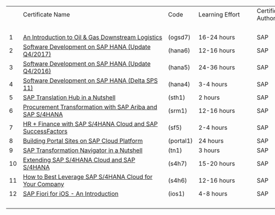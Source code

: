 <html>
 <body>
<table style="width: 1100px;" cellspacing="0" cellpadding="0">
<tbody>
<tr>
<td dir="ltr" style="width: 20px;">&nbsp;</td>
<td dir="ltr" style="width: 500px;">Certificate Name</td>
<td dir="ltr" style="width: 20px;">Code</td>
<td dir="ltr" style="width: 200px;">
<div>Learning Effort</div>
</td>
<td dir="ltr" style="width: 200px;">
<div>Certification Authority</div>
</td>
<td dir="ltr" style="width: 10px;">Score</td>
<td dir="ltr" style="width: 200px;">
<div>Valid from</div>
</td>
</tr>
<tr>
<td style="width: 23px;">&nbsp;</td>
<td style="width: 573px;">&nbsp;</td>
<td style="width: 26px;">&nbsp;</td>
<td style="width: 137px;">&nbsp;</td>
<td style="width: 181px;">&nbsp;</td>
<td style="width: 10px;">&nbsp;</td>
<td style="width: 239px;">&nbsp;</td>
</tr>
<tr>
<td dir="ltr" style="width: 23px;">1</td>
<td dir="ltr" style="width: 573px;"><a href="https://open.sap.com/" rel="nofollow">An Introduction to Oil & Gas Downstream Logistics</a></td>
<td dir="ltr" style="width: 26px;">(ogsd7)</td>
<td dir="ltr" style="width: 137px;">16-24 hours</td>
<td dir="ltr" style="width: 181px;">SAP</td>
<td dir="ltr" style="width: 10px;">__._%</td>
<td dir="ltr" style="width: 239px;">2_-09-18</td>
</tr>
 <tr>
<td dir="ltr" style="width: 23px;">2</td>
<td dir="ltr" style="width: 573px;"><a href="https://open.sap.com/verify/xuzad-bofif-sopus-rocag-fusam" rel="nofollow">Software Development on SAP HANA (Update Q4/2017)</a></td>
<td dir="ltr" style="width: 26px;">(hana6)</td>
<td dir="ltr" style="width: 137px;">12-16 hours</td>
<td dir="ltr" style="width: 181px;">SAP</td>
<td dir="ltr" style="width: 10px;">85.3%</td>
<td dir="ltr" style="width: 239px;">23-05-18</td>
</tr>
<tr>
<td dir="ltr" style="width: 23px;">3</td>
<td dir="ltr" style="width: 573px;"><a href="https://open.sap.com/verify/xofiz-sysug-bugaf-heper-gohab" rel="nofollow">Software Development on SAP HANA (Update Q4/2016)</a></td>
<td dir="ltr" style="width: 26px;">(hana5)</td>
<td dir="ltr" style="width: 137px;">24-36 hours</td>
<td dir="ltr" style="width: 181px;">SAP</td>
<td dir="ltr" style="width: 10px;">72.2%</td>
<td dir="ltr" style="width: 239px;">16-05-18</td>
</tr>
<tr>
<td dir="ltr" style="width: 23px;">4</td>
<td dir="ltr" style="width: 573px;"><a href="https://open.sap.com/verify/xitav-sugil-fukog-nycyp-cuneh" rel="nofollow">Software Development on SAP HANA (Delta SPS 11)</a></td>
<td dir="ltr" style="width: 26px;">(hana4)</td>
<td dir="ltr" style="width: 137px;">3-4 hours</td>
<td dir="ltr" style="width: 181px;">SAP</td>
<td dir="ltr" style="width: 10px;">77.7%</td>
<td dir="ltr" style="width: 239px;">08-05-18</td>
</tr>
<tr>
<td dir="ltr" style="width: 23px;">5</td>
<td dir="ltr" style="width: 573px;"><a href="https://open.sap.com/verify/xokis-botyk-pivut-fonid-kakeg" rel="nofollow">SAP Translation Hub in a Nutshell</a></td>
<td dir="ltr" style="width: 26px;">(sth1)</td>
<td dir="ltr" style="width: 137px;">2 hours</td>
<td dir="ltr" style="width: 181px;">SAP</td>
<td dir="ltr" style="width: 10px;">100.0%</td>
<td dir="ltr" style="width: 239px;">25-01-18</td>
</tr>
<tr>
<td dir="ltr" style="width: 23px;">6</td>
<td dir="ltr" style="width: 573px;">
<div><a href="https://open.sap.com/files/8ef31fc0-a065-409a-aa8b-218d4399c4cf" rel="nofollow">Procurement Transformation with SAP Ariba and SAP S/4HANA</a></div>
</td>
<td dir="ltr" style="width: 26px;">(srm1)</td>
<td dir="ltr" style="width: 137px;">12-16 hours</td>
<td dir="ltr" style="width: 181px;">SAP</td>
<td dir="ltr" style="width: 10px;">93.9%</td>
<td dir="ltr" style="width: 239px;">13-01-18</td>
</tr>
<tr>
<td dir="ltr" style="width: 23px;">7</td>
<td dir="ltr" style="width: 573px;">
<div><a href="https://open.sap.com/files/69cc78be-5568-4153-b8ac-9d34b1b030bd" rel="nofollow">HR + Finance with SAP S/4HANA Cloud and SAP SuccessFactors</a></div>
</td>
<td dir="ltr" style="width: 26px;">(sf5)</td>
<td dir="ltr" style="width: 137px;">2-4 hours</td>
<td dir="ltr" style="width: 181px;">SAP</td>
<td dir="ltr" style="width: 10px;">100.0%</td>
<td dir="ltr" style="width: 239px;">12-01-18</td>
</tr>
<tr>
<td dir="ltr" style="width: 23px;">8</td>
<td dir="ltr" style="width: 573px;"><a href="https://open.sap.com/files/7d0668e8-19f0-4155-b743-cfea41c47267" rel="nofollow">Building Portal Sites on SAP Cloud Platform</a></td>
<td dir="ltr" style="width: 26px;">
<div>(portal1)</div>
</td>
<td dir="ltr" style="width: 137px;">24 hours</td>
<td dir="ltr" style="width: 181px;">SAP</td>
<td dir="ltr" style="width: 10px;">72.0%</td>
<td dir="ltr" style="width: 239px;">01-01-18</td>
</tr>
<tr>
<td dir="ltr" style="width: 23px;">9</td>
<td dir="ltr" style="width: 573px;"><a href="https://open.sap.com/courses/tn1" rel="nofollow">SAP Transformation Navigator in a Nutshell</a></td>
<td dir="ltr" style="width: 26px;">(tn1)</td>
<td dir="ltr" style="width: 137px;">3 hours</td>
<td dir="ltr" style="width: 181px;">SAP</td>
<td dir="ltr" style="width: 10px;">84.3%</td>
<td dir="ltr" style="width: 239px;">26-12-17</td>
</tr>
<tr>
<td dir="ltr" style="width: 23px;">10</td>
<td dir="ltr" style="width: 573px;"><a href="https://open.sap.com/verify/ximad-pagak-nobar-pykop-biroc" rel="nofollow">Extending SAP S/4HANA Cloud and SAP S/4HANA</a></td>
<td dir="ltr" style="width: 26px;">(s4h7)</td>
<td dir="ltr" style="width: 137px;">15-20 hours</td>
<td dir="ltr" style="width: 181px;">SAP</td>
<td dir="ltr" style="width: 10px;">81.2%</td>
<td dir="ltr" style="width: 239px;">23-12-17</td>
</tr>
<tr>
<td dir="ltr" style="width: 23px;">11</td>
<td dir="ltr" style="width: 573px;">
<div><a href="https://open.sap.com/verify/xerat-nunek-periz-puden-cuhet" rel="nofollow">How to Best Leverage SAP S/4HANA Cloud for Your Company</a></div>
</td>
<td dir="ltr" style="width: 26px;">(s4h6)</td>
<td dir="ltr" style="width: 137px;">12-16 hours</td>
<td dir="ltr" style="width: 181px;">SAP</td>
<td dir="ltr" style="width: 10px;">86.1%</td>
<td dir="ltr" style="width: 239px;">10-12-17</td>
</tr>
<tr>
<td dir="ltr" style="width: 23px;">12</td>
<td dir="ltr" style="width: 573px;"><a href="https://open.sap.com/verify/xegib-rabam-tuveg-virez-bycod" rel="nofollow">SAP Fiori for iOS - An Introduction</a></td>
<td dir="ltr" style="width: 26px;">(ios1)</td>
<td dir="ltr" style="width: 137px;">4-8 hours</td>
<td dir="ltr" style="width: 181px;">SAP</td>
<td dir="ltr" style="width: 10px;">92.9%</td>
<td dir="ltr" style="width: 239px;">26-03-17</td>
</tr>
<tr>
<td style="width: 23px;">&nbsp;</td>
<td style="width: 573px;">&nbsp;</td>
<td style="width: 26px;">&nbsp;</td>
<td style="width: 137px;">&nbsp;</td>
<td style="width: 181px;">&nbsp;</td>
<td style="width: 10px;">&nbsp;</td>
<td style="width: 239px;">&nbsp;</td>
</tr>
</tbody>
</table>
  </body>
</html>
